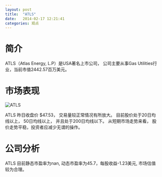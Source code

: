```yaml
---
layout: post
title:  "ATLS"
date:   2014-02-17 12:21:41
categories: 观点
---
```


# 简介
ATLS（Atlas Energy, L.P）是USA著名上市公司，
公司主要从事Gas Utilities行业，当前市值2442.57百万美元。

# 市场表现

![ATLS](http://finviz.com/chart.ashx?t=ATLS&ty=c&ta=1&p=d&s=l)

ATLS 昨日收盘价 $47.53，
交易量较正常情况有所放大。
目前股价处于20日均线以上，
50日均线以上，
并且处于200日均线以下。
从短期市场走势来看，
股价走势平稳，投资者应减少无谓的操作。

# 公司分析
ATLS 目前静态市盈率为nan, 动态市盈率为45.7，每股收益-1.23美元,
市场估值较为合理。
